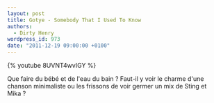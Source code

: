 ```yaml
---
layout: post
title: Gotye - Somebody That I Used To Know
authors:
  - Dirty Henry
wordpress_id: 973
date: "2011-12-19 09:00:00 +0100"
---
```


{% youtube 8UVNT4wvIGY %}

Que faire du bébé et de l'eau du bain ? Faut-il y voir le charme d'une chanson
minimaliste ou les frissons de voir germer un mix de Sting et Mika ?
